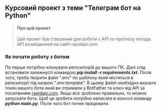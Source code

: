 Курсовий проект з теми "Телеграм бот на Python"
--------------
> #### Про цей проект
> Цей проект був створений для роботи с API по прогнозу погоди.
> API розміщенний на сайті rapidapi.com

### Як почати роботу з ботом
По перше потрібно клонувати репозиторій до вашого ПК. Далі слід встановити
залежнусті командою ***pip install -r requirements.txt***. Після
чого, треба творити файл ".env" по шаблону який міститься
в репозиторії під назвою ".env.template". В цьому файлі необхідно
вказати токен вашого бота який ви отримали у BotFather та ключ
від API за посиланням <a href="https://rapidapi.com/apidojo/api/weather338/">rapidapi.com</a>.
Якщо все зроблено правильно, то можна запускати бота. Щоб це зробити
потрібно написати в консолі команду ***python main.py***. Після чого бот 
почне працювати.
